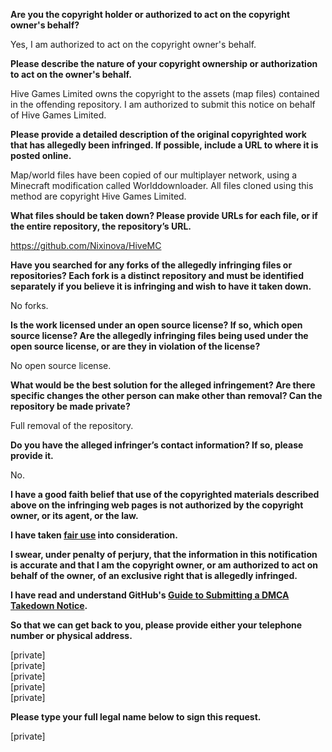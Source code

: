 **Are you the copyright holder or authorized to act on the copyright owner's behalf?**

Yes, I am authorized to act on the copyright owner's behalf.

**Please describe the nature of your copyright ownership or authorization to act on the owner's behalf.**

Hive Games Limited owns the copyright to the assets (map files) contained in the offending repository. I am authorized to submit this notice on behalf of Hive Games Limited.

**Please provide a detailed description of the original copyrighted work that has allegedly been infringed. If possible, include a URL to where it is posted online.**

Map/world files have been copied of our multiplayer network, using a Minecraft modification called Worlddownloader. All files cloned using this method are copyright Hive Games Limited.

**What files should be taken down? Please provide URLs for each file, or if the entire repository, the repository’s URL.**

https://github.com/Nixinova/HiveMC

**Have you searched for any forks of the allegedly infringing files or repositories? Each fork is a distinct repository and must be identified separately if you believe it is infringing and wish to have it taken down.**

No forks.

**Is the work licensed under an open source license? If so, which open source license? Are the allegedly infringing files being used under the open source license, or are they in violation of the license?**

No open source license.

**What would be the best solution for the alleged infringement? Are there specific changes the other person can make other than removal? Can the repository be made private?**

Full removal of the repository.

**Do you have the alleged infringer’s contact information? If so, please provide it.**

No.

**I have a good faith belief that use of the copyrighted materials described above on the infringing web pages is not authorized by the copyright owner, or its agent, or the law.**

**I have taken <a href="https://www.lumendatabase.org/topics/22">fair use</a> into consideration.**

**I swear, under penalty of perjury, that the information in this notification is accurate and that I am the copyright owner, or am authorized to act on behalf of the owner, of an exclusive right that is allegedly infringed.**

**I have read and understand GitHub's <a href="https://docs.github.com/articles/guide-to-submitting-a-dmca-takedown-notice/">Guide to Submitting a DMCA Takedown Notice</a>.**

**So that we can get back to you, please provide either your telephone number or physical address.**

[private]  
[private]  
[private]  
[private]  
[private]  

**Please type your full legal name below to sign this request.**

[private]  
